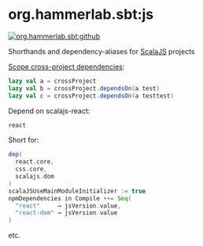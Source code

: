 # org.hammerlab.sbt:js

[![org.hammerlab.sbt:github](https://img.shields.io/badge/org.hammerlab.sbt:js-1.2.2-green.svg)](http://search.maven.org/#search%7Cga%7C1%7Cg%3A%22org.hammerlab.sbt%22%20a%3A%22js%22)

Shorthands and dependency-aliases for [ScalaJS](https://www.scala-js.org/) projects

[Scope cross-project dependencies](src/main/scala/org/hammerlab/sbt/plugin/JS.scala#L111-L113):

```scala
lazy val a = crossProject
lazy val b = crossProject.dependsOn(a test)
lazy val c = crossProject.dependsOn(a testtest)
```

Depend on scalajs-react:

```scala
react
```

Short for:

```scala
dep(
  react.core,
  css.core,
  scalajs.dom
)
scalaJSUseMainModuleInitializer := true
npmDependencies in Compile ++= Seq(
  "react"     → jsVersion.value,
  "react-dom" → jsVersion.value
)
```

etc.
